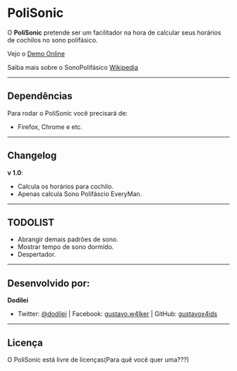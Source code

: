 PoliSonic
===========

O **PoliSonic** pretende ser um facilitador na hora de calcular seus horários de cochilos no sono polifásico.

Vejo o [Demo Online](http://polisonic.tk/ "Demo Online")
  
Saiba mais sobre o SonoPolifásico [Wikipedia](http://pt.wikipedia.org/wiki/Sono_polif%C3%A1sico "Wikipedia")

---------------------------------------

Dependências
--------------

Para rodar o PoliSonic você precisará de:

- Firefox, Chrome e etc.

---------------------------------------

Changelog
-----------

**v 1.0**:

- Calcula os horários para cochilo.
- Apenas calcula Sono Polifáscio EveryMan.

---------------------------------------

TODOLIST
-----------

- Abrangir demais padrões de sono.
- Mostrar tempo de sono dormido.
- Despertador.

---------------------------------------

Desenvolvido por:
-------

**Dodilei**

+ Twitter: [@dodilei](http://twitter.com/dodilei "Twitter") | Facebook: [gustavo.w4lker](http://www.facebook.com/gustavo.w4lker/ "Facebook") | GitHub: [gustavox4ids](http://github.com/gustavox4ids)

---------------------------------------

Licença
---------------------
O PoliSonic está livre de licenças(Para quê você quer uma???)